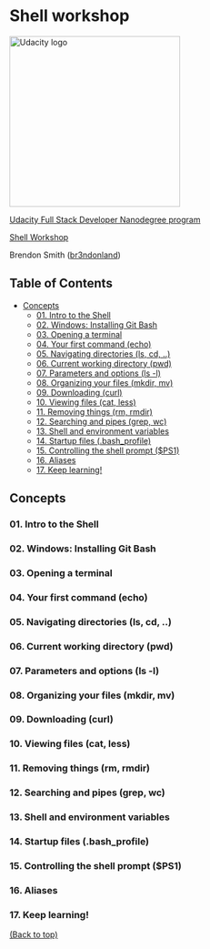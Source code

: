# Shell workshop

<a href="https://www.udacity.com/">
  <img src="https://s3-us-west-1.amazonaws.com/udacity-content/rebrand/svg/logo.min.svg" width="300" alt="Udacity logo">
</a>

[Udacity Full Stack Developer Nanodegree program](https://www.udacity.com/course/full-stack-web-developer-nanodegree--nd004)

[Shell Workshop](https://www.udacity.com/course/shell-workshop--ud206)

Brendon Smith ([br3ndonland](https://github.com/br3ndonland))

## Table of Contents <!-- omit in toc -->

- [Concepts](#concepts)
  - [01. Intro to the Shell](#01-intro-to-the-shell)
  - [02. Windows: Installing Git Bash](#02-windows-installing-git-bash)
  - [03. Opening a terminal](#03-opening-a-terminal)
  - [04. Your first command (echo)](#04-your-first-command-echo)
  - [05. Navigating directories (ls, cd, ..)](#05-navigating-directories-ls-cd-)
  - [06. Current working directory (pwd)](#06-current-working-directory-pwd)
  - [07. Parameters and options (ls -l)](#07-parameters-and-options-ls--l)
  - [08. Organizing your files (mkdir, mv)](#08-organizing-your-files-mkdir-mv)
  - [09. Downloading (curl)](#09-downloading-curl)
  - [10. Viewing files (cat, less)](#10-viewing-files-cat-less)
  - [11. Removing things (rm, rmdir)](#11-removing-things-rm-rmdir)
  - [12. Searching and pipes (grep, wc)](#12-searching-and-pipes-grep-wc)
  - [13. Shell and environment variables](#13-shell-and-environment-variables)
  - [14. Startup files (.bash_profile)](#14-startup-files-bash_profile)
  - [15. Controlling the shell prompt ($PS1)](#15-controlling-the-shell-prompt-ps1)
  - [16. Aliases](#16-aliases)
  - [17. Keep learning!](#17-keep-learning)

## Concepts

### 01. Intro to the Shell

### 02. Windows: Installing Git Bash

### 03. Opening a terminal

### 04. Your first command (echo)

### 05. Navigating directories (ls, cd, ..)

### 06. Current working directory (pwd)

### 07. Parameters and options (ls -l)

### 08. Organizing your files (mkdir, mv)

### 09. Downloading (curl)

### 10. Viewing files (cat, less)

### 11. Removing things (rm, rmdir)

### 12. Searching and pipes (grep, wc)

### 13. Shell and environment variables

### 14. Startup files (.bash_profile)

### 15. Controlling the shell prompt ($PS1)

### 16. Aliases

### 17. Keep learning!

[(Back to top)](#top)
